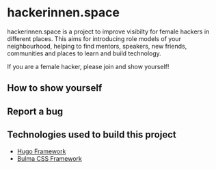 # hackerinnen.space

hackerinnen.space is a project to improve visibilty for female hackers in different places. 
This aims for introducing role models of your neighbourhood, helping to find mentors, speakers, new friends, 
communities and places to learn and build technology.

If you are a female hacker, please join and show yourself!

## How to show yourself

## Report a bug

## Technologies used to build this project
* [Hugo Framework](https://gohugo.io/)
* [Bulma CSS Framework](https://bulma.io/)
